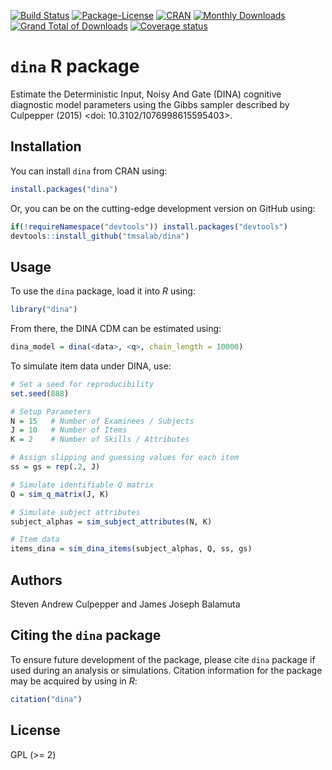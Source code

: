 
<!-- README.md is generated from README.Rmd. Please edit that file -->

[![Build
Status](https://travis-ci.org/tmsalab/dina.svg)](https://travis-ci.org/tmsalab/dina)
[![Package-License](http://img.shields.io/badge/license-GPL%20\(%3E=2\)-brightgreen.svg?style=flat)](http://www.gnu.org/licenses/gpl-2.0.html)
[![CRAN](http://www.r-pkg.org/badges/version/dina)](https://cran.r-project.org/package=dina)
[![Monthly
Downloads](http://cranlogs.r-pkg.org/badges/dina?color=brightgreen)](http://www.r-pkg.org/pkg/dina)
[![Grand Total of
Downloads](http://cranlogs.r-pkg.org/badges/grand-total/dina?color=brightgreen)](http://www.r-pkg.org/pkg/dina)
[![Coverage
status](https://codecov.io/gh/tmsalab/dina/branch/master/graph/badge.svg)](https://codecov.io/github/tmsalab/dina?branch=master)

# `dina` R package

Estimate the Deterministic Input, Noisy And Gate (DINA) cognitive
diagnostic model parameters using the Gibbs sampler described by
Culpepper (2015) \<doi: 10.3102/1076998615595403\>.

## Installation

You can install `dina` from CRAN using:

``` r
install.packages("dina")
```

Or, you can be on the cutting-edge development version on GitHub using:

``` r
if(!requireNamespace("devtools")) install.packages("devtools")
devtools::install_github("tmsalab/dina")
```

## Usage

To use the `dina` package, load it into *R* using:

``` r
library("dina")
```

From there, the DINA CDM can be estimated using:

``` r
dina_model = dina(<data>, <q>, chain_length = 10000)
```

To simulate item data under DINA, use:

``` r
# Set a seed for reproducibility
set.seed(888)

# Setup Parameters
N = 15   # Number of Examinees / Subjects
J = 10   # Number of Items
K = 2    # Number of Skills / Attributes

# Assign slipping and guessing values for each item
ss = gs = rep(.2, J)

# Simulate identifiable Q matrix
Q = sim_q_matrix(J, K)

# Simulate subject attributes
subject_alphas = sim_subject_attributes(N, K)

# Item data
items_dina = sim_dina_items(subject_alphas, Q, ss, gs)
```

## Authors

Steven Andrew Culpepper and James Joseph Balamuta

## Citing the `dina` package

To ensure future development of the package, please cite `dina` package
if used during an analysis or simulations. Citation information for the
package may be acquired by using in *R*:

``` r
citation("dina")
```

## License

GPL (\>= 2)
